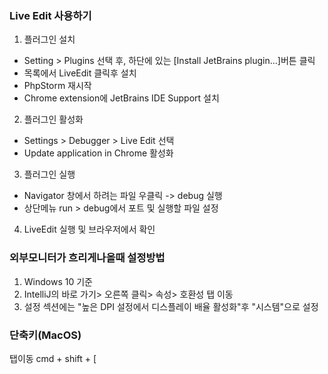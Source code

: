 ### Live Edit 사용하기
1. 플러그인 설치
- Setting > Plugins 선택 후, 하단에 있는 [Install JetBrains plugin...]버튼 클릭
- 목록에서 LiveEdit 클릭후 설치
- PhpStorm 재시작
- Chrome extension에 JetBrains IDE Support 설치 

2. 플러그인 활성화 
- Settings > Debugger > Live Edit 선택 
- Update application in Chrome 활성화

3. 플러그인 실행
- Navigator 창에서 하려는 파일 우클릭 -> debug 실행
- 상단메뉴 run > debug에서 포트 및 실행할 파일 설정

4. LiveEdit 실행 및 브라우저에서 확인


### 외부모니터가 흐리게나올때 설정방법

1. Windows 10 기준
2. IntelliJ의 바로 가기> 오른쪽 클릭> 속성> 호환성 탭 이동
3. 설정 섹션에는 "높은 DPI 설정에서 디스플레이 배율 활성화"후 "시스템"으로 설정


### 단축키(MacOS)
탭이동 cmd + shift + [
